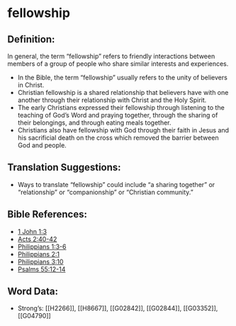 # fellowship

## Definition:

In general, the term “fellowship” refers to friendly interactions between members of a group of people who share similar interests and experiences.

* In the Bible, the term “fellowship” usually refers to the unity of believers in Christ.
* Christian fellowship is a shared relationship that believers have with one another through their relationship with Christ and the Holy Spirit.
* The early Christians expressed their fellowship through listening to the teaching of God’s Word and praying together, through the sharing of their belongings, and through eating meals together.
* Christians also have fellowship with God through their faith in Jesus and his sacrificial death on the cross which removed the barrier between God and people.

## Translation Suggestions:

* Ways to translate “fellowship” could include “a sharing together” or “relationship” or “companionship” or “Christian community.”

## Bible References:

* [1 John 1:3](rc://en/tn/help/1jn/01/03)
* [Acts 2:40-42](rc://en/tn/help/act/02/40)
* [Philippians 1:3-6](rc://en/tn/help/php/01/03)
* [Philippians 2:1](rc://en/tn/help/php/02/01)
* [Philippians 3:10](rc://en/tn/help/php/03/10)
* [Psalms 55:12-14](rc://en/tn/help/psa/055/012)

## Word Data:

* Strong’s: [[H2266]], [[H8667]], [[G02842]], [[G02844]], [[G03352]], [[G04790]]
